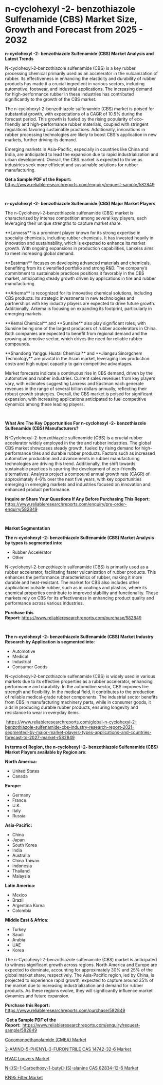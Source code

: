 <p><h1>n-cyclohexyl -2- benzothiazole Sulfenamide (CBS) Market Size, Growth and Forecast from 2025 - 2032</h1></p><p><strong>n-cyclohexyl -2- benzothiazole Sulfenamide (CBS) Market Analysis and Latest Trends</strong></p>
<p><p>N-cyclohexyl-2-benzothiazole sulfenamide (CBS) is a key rubber processing chemical primarily used as an accelerator in the vulcanization of rubber. Its effectiveness in enhancing the elasticity and durability of rubber products has made it a crucial ingredient in various sectors, including automotive, footwear, and industrial applications. The increasing demand for high-performance rubber in these industries has contributed significantly to the growth of the CBS market.</p><p>The n-cyclohexyl-2-benzothiazole sulfenamide (CBS) market is poised for substantial growth, with expectations of a CAGR of 10.5% during the forecast period. This growth is fueled by the rising popularity of eco-friendly and high-performance rubber materials, coupled with stringent regulations favoring sustainable practices. Additionally, innovations in rubber processing technologies are likely to boost CBS's application in new markets, further driving its demand. </p><p>Emerging markets in Asia-Pacific, especially in countries like China and India, are anticipated to lead the expansion due to rapid industrialization and urban development. Overall, the CBS market is expected to thrive as industries seek more efficient and sustainable solutions for rubber manufacturing.</p></p>
<p><strong>Get a Sample PDF of the Report:&nbsp;</strong> <a href="https://www.reliableresearchreports.com/enquiry/request-sample/582849?utm_campaign=28&utm_medium=2&utm_source=Github&utm_content=ia&utm_term=23032025&utm_id=n-cyclohexyl-2-benzothiazole-sulfenamide-cbs">https://www.reliableresearchreports.com/enquiry/request-sample/582849</a></p>
<p>&nbsp;</p>
<p><strong>n-cyclohexyl -2- benzothiazole Sulfenamide (CBS) Major Market Players</strong></p>
<p><p>The n-Cyclohexyl-2-benzothiazole sulfenamide (CBS) market is characterized by intense competition among several key players, each leveraging their unique strengths to capture market share.</p><p>**Lanxess** is a prominent player known for its strong expertise in specialty chemicals, including rubber chemicals. It has invested heavily in innovation and sustainability, which is expected to enhance its market growth. With ongoing expansions in production capabilities, Lanxess aims to meet increasing global demand.</p><p>**Eastman** focuses on developing advanced materials and chemicals, benefiting from its diversified portfolio and strong R&D. The company’s commitment to sustainable practices positions it favorably in the CBS market, anticipating steady growth driven by applications in tire and rubber manufacturing.</p><p>**Arkema** is recognized for its innovative chemical solutions, including CBS products. Its strategic investments in new technologies and partnerships with key industry players are expected to drive future growth. Additionally, Arkema is focusing on expanding its footprint, particularly in emerging markets.</p><p>**Kemai Chemical** and **Sunsine** also play significant roles, with Sunsine being one of the largest producers of rubber accelerators in China. Both companies are expected to benefit from regional demand and the growing automotive sector, which drives the need for reliable rubber compounds.</p><p>**Shandong Yanggu Huatai Chemical** and **Jiangsu Sinorgchem Technology** are pivotal in the Asian market, leveraging low production costs and high output capacity to gain competitive advantages.</p><p>Market forecasts indicate a continuous rise in CBS demand, driven by the automotive and rubber industries. Current sales revenues from key players vary, with estimates suggesting Lanxess and Eastman each generate revenues in the range of several billion dollars annually, reflecting their robust growth strategies. Overall, the CBS market is poised for significant expansion, with increasing applications anticipated to fuel competitive dynamics among these leading players.</p></p>
<p>&nbsp;</p>
<p><strong>What Are The Key Opportunities For n-cyclohexyl -2- benzothiazole Sulfenamide (CBS) Manufacturers?</strong></p>
<p><p>N-Cyclohexyl-2-benzothiazole sulfenamide (CBS) is a crucial rubber accelerator widely employed in the tire and rubber industries. The global CBS market showcases steady growth, fueled by rising demand for high-performance tires and durable rubber products. Factors such as increased automotive production and advancements in rubber manufacturing technologies are driving this trend. Additionally, the shift towards sustainable practices is spurring the development of eco-friendly alternatives. Analysts project a compound annual growth rate (CAGR) of approximately 4-6% over the next five years, with key opportunities emerging in emerging markets and industries focused on innovation and enhanced product performance.</p></p>
<p><strong>Inquire or Share Your Questions If Any Before Purchasing This Report:</strong> <a href="https://www.reliableresearchreports.com/enquiry/pre-order-enquiry/582849?utm_campaign=28&utm_medium=2&utm_source=Github&utm_content=ia&utm_term=23032025&utm_id=n-cyclohexyl-2-benzothiazole-sulfenamide-cbs">https://www.reliableresearchreports.com/enquiry/pre-order-enquiry/582849</a></p>
<p>&nbsp;</p>
<p><strong>Market Segmentation</strong></p>
<p><strong>The n-cyclohexyl -2- benzothiazole Sulfenamide (CBS) Market Analysis by types is segmented into:</strong></p>
<p><ul><li>Rubber Accelerator</li><li>Other</li></ul></p>
<p><p>N-cyclohexyl-2-benzothiazole sulfenamide (CBS) is primarily used as a rubber accelerator, facilitating faster vulcanization of rubber products. This enhances the performance characteristics of rubber, making it more durable and heat-resistant. The market for CBS also includes other applications outside rubber, such as in coatings and plastics, where its chemical properties contribute to improved stability and functionality. These markets rely on CBS for its effectiveness in enhancing product quality and performance across various industries.</p></p>
<p><strong>Purchase this Report:&nbsp;</strong><a href="https://www.reliableresearchreports.com/purchase/582849?utm_campaign=28&utm_medium=2&utm_source=Github&utm_content=ia&utm_term=23032025&utm_id=n-cyclohexyl-2-benzothiazole-sulfenamide-cbs">https://www.reliableresearchreports.com/purchase/582849</a></p>
<p>&nbsp;</p>
<p><strong>The n-cyclohexyl -2- benzothiazole Sulfenamide (CBS) Market Industry Research by Application is segmented into:</strong></p>
<p><ul><li>Automotive</li><li>Medical</li><li>Industrial</li><li>Consumer Goods</li></ul></p>
<p><p>N-cyclohexyl-2-benzothiazole sulfenamide (CBS) is widely used in various markets due to its effective properties as a rubber accelerator, enhancing performance and durability. In the automotive sector, CBS improves tire strength and flexibility. In the medical field, it contributes to the production of reliable medical-grade rubber components. The industrial sector benefits from CBS in manufacturing machinery parts, while in consumer goods, it aids in producing durable rubber products, ensuring longevity and resistance to wear in everyday items.</p></p>
<p><a href="https://www.reliableresearchreports.com/global-n-cyclohexyl-2-benzothiazole-sulfenamide-cbs-industry-research-report-2021-segmented-by-major-market-players-types-applications-and-countries-forecast-to-2027-market-r582849?utm_campaign=28&utm_medium=2&utm_source=Github&utm_content=ia&utm_term=23032025&utm_id=n-cyclohexyl-2-benzothiazole-sulfenamide-cbs">&nbsp;https://www.reliableresearchreports.com/global-n-cyclohexyl-2-benzothiazole-sulfenamide-cbs-industry-research-report-2021-segmented-by-major-market-players-types-applications-and-countries-forecast-to-2027-market-r582849</a></p>
<p><strong>In terms of Region, the n-cyclohexyl -2- benzothiazole Sulfenamide (CBS) Market Players available by Region are:</strong></p>
<p>
    <p> <strong> North America: </strong>
        <ul>
            <li>United States</li>
            <li>Canada</li>
        </ul>
        </p> 
    <p> <strong> Europe: </strong>
        <ul>
            <li>Germany</li>
            <li>France</li>
            <li>U.K.</li>
            <li>Italy</li>
            <li>Russia</li>
        </ul>
        </p> 
    <p> <strong> Asia-Pacific: </strong>
        <ul>
            <li>China</li>
            <li>Japan</li>
            <li>South Korea</li>
            <li>India</li>
            <li>Australia</li>
            <li>China Taiwan</li>
            <li>Indonesia</li>
            <li>Thailand</li>
            <li>Malaysia</li>
        </ul>
        </p> 
    <p> <strong> Latin America: </strong>
        <ul>
            <li>Mexico</li>
            <li>Brazil</li>
            <li>Argentina Korea</li>
            <li>Colombia</li>
        </ul>
        </p> 
    <p> <strong> Middle East & Africa: </strong>
        <ul>
            <li>Turkey</li>
            <li>Saudi</li>
            <li>Arabia</li>
            <li>UAE</li>
            <li>Korea</li>
        </ul>
    </p>
    </p>
<p><p>The n-Cyclohexyl-2-benzothiazole sulfenamide (CBS) market is anticipated to witness significant growth across regions. North America and Europe are expected to dominate, accounting for approximately 30% and 25% of the global market share, respectively. The Asia-Pacific region, led by China, is projected to experience rapid growth, expected to capture around 35% of the market due to increasing industrialization and demand for rubber products. As these regions evolve, they will significantly influence market dynamics and future expansion.</p></p>
<p><strong>Purchase this Report: </strong><a href="https://www.reliableresearchreports.com/purchase/582849?utm_campaign=28&utm_medium=2&utm_source=Github&utm_content=ia&utm_term=23032025&utm_id=n-cyclohexyl-2-benzothiazole-sulfenamide-cbs">https://www.reliableresearchreports.com/purchase/582849</a></p>
<p>&nbsp;<strong>Get a Sample PDF of the Report:&nbsp;&nbsp;</strong><a href="https://www.reliableresearchreports.com/enquiry/request-sample/582849?utm_campaign=28&utm_medium=2&utm_source=Github&utm_content=ia&utm_term=23032025&utm_id=n-cyclohexyl-2-benzothiazole-sulfenamide-cbs">https://www.reliableresearchreports.com/enquiry/request-sample/582849</a></p>
<p><strong></strong></p>
<p><p><a href="https://github.com/porstgowinjq/Market-Research-Report-List-1/blob/main/cocomonoethanolamide-cmea-market.md?utm_campaign=28&utm_medium=2&utm_source=Github&utm_content=ia&utm_term=23032025&utm_id=n-cyclohexyl-2-benzothiazole-sulfenamide-cbs">Cocomonoethanolamide (CMEA) Market</a></p><p><a href="https://github.com/amagloeaad54/Market-Research-Report-List-1/blob/main/2-amino-5-phenyl-3-furonitrile-cas-14742-32-6-market.md?utm_campaign=28&utm_medium=2&utm_source=Github&utm_content=ia&utm_term=23032025&utm_id=n-cyclohexyl-2-benzothiazole-sulfenamide-cbs">2-AMINO-5-PHENYL-3-FURONITRILE CAS 14742-32-6 Market</a></p><p><a href="https://github.com/blauetrelawz/Market-Research-Report-List-1/blob/main/hvac-louvers-market.md?utm_campaign=28&utm_medium=2&utm_source=Github&utm_content=ia&utm_term=23032025&utm_id=n-cyclohexyl-2-benzothiazole-sulfenamide-cbs">HVAC Louvers Market</a></p><p><a href="https://github.com/swaftaenglem/Market-Research-Report-List-1/blob/main/n-s-1-carbethoxy-1-butyl-s-alanine-cas-82834-12-6-market.md?utm_campaign=28&utm_medium=2&utm_source=Github&utm_content=ia&utm_term=23032025&utm_id=n-cyclohexyl-2-benzothiazole-sulfenamide-cbs">N-[(S)-1-Carbethoxy-1-butyl]-(S)-alanine CAS 82834-12-6 Market</a></p><p><a href="https://github.com/gassmkalay/Market-Research-Report-List-1/blob/main/kn95-filter-market.md?utm_campaign=28&utm_medium=2&utm_source=Github&utm_content=ia&utm_term=23032025&utm_id=n-cyclohexyl-2-benzothiazole-sulfenamide-cbs">KN95 Filter Market</a></p></p>